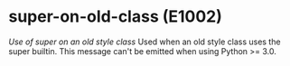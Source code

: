 # super-on-old-class (E1002)
*Use of super on an old style class* Used when an old style class uses
the super builtin. This message can't be emitted when using Python \>=
3.0.

